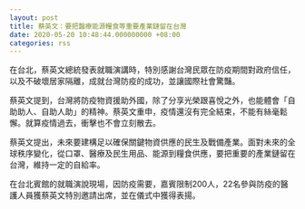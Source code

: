 ```yaml
---
layout: post
title: 蔡英文：要把醫療能源糧食等重要產業鏈留在台灣
date: 2020-05-20 10:48:44.000000000 +08:00
categories: rss
---
```


在台北，蔡英文總統發表就職演講時，特別感謝台灣民眾在防疫期間對政府信任，以及不破壞居家隔離，成就台灣防疫的成功，並讓國際社會驚豔。

蔡英文提到，台灣將防疫物資援助外國，除了分享光榮跟喜悅之外，也能體會「自助助人、自助人助」的精神。蔡英文重申，疫情還沒有完全結束，不能有絲毫鬆懈。就算疫情過去，衝擊也不會立刻散去。

蔡英文提出，未來要建構足以確保關鍵物資供應的民生及戰備產業。面對未來的全球秩序變化，從口罩、醫療及民生用品、能源到糧食供應，要把重要的產業鏈留在台灣，維持一定的自給率。

在台北賓館的就職演說現場，因防疫需要，嘉賓限制200人，22名參與防疫的醫護人員獲蔡英文特別邀請出席，並在儀式中獲得表揚。
